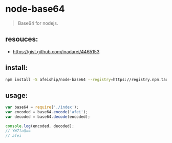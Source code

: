 # node-base64
> Base64 for nodejs.

## resouces:
+ https://gist.github.com/inadarei/4465153

## install:
```bash
npm install -S afeiship/node-base64 --registry=https://registry.npm.taobao.org
```

## usage:
```js
var base64 = require('./index');
var encoded = base64.encode('afei');
var decoded = base64.decode(encoded);

console.log(encoded, decoded);
// YWZlaQ== 
// afei
```
